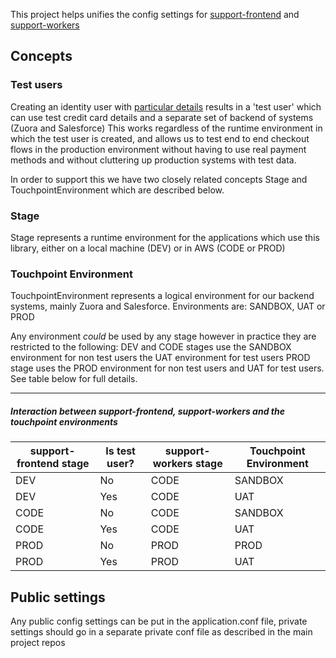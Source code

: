 This project helps unifies the config settings for [support-frontend](https://github.com/guardian/support-frontend) and
[support-workers](https://github.com/guardian/support-workers)

## Concepts

### Test users
Creating an identity user with [particular details](https://support.theguardian.com/test-users)
results in a 'test user' which can use test credit card details and a separate set of backend of systems (Zuora and Salesforce)
This works regardless of the runtime environment in which the test user is created, and allows us to test end to end
checkout flows in the production environment without having to use real payment methods and without cluttering up
production systems with test data.

In order to support this we have two closely related concepts Stage and TouchpointEnvironment which are described below.

### Stage
Stage represents a runtime environment for the applications which use this library,
 either on a local machine (DEV) or in AWS (CODE or PROD)

### Touchpoint Environment
TouchpointEnvironment represents a logical environment for our backend systems, mainly Zuora and Salesforce.
Environments are: SANDBOX, UAT or PROD

Any environment *could* be used by any stage however in practice they are restricted to the following:
DEV and CODE stages use the SANDBOX environment for non test users the UAT environment for test users
PROD stage uses the PROD environment for non test users and UAT for test users. See table below for full details.


--------------------------------------

##### Interaction between support-frontend, support-workers and the touchpoint environments

|support-frontend stage| Is test user?|support-workers stage|Touchpoint Environment |
|----------------------|--------------|---------------------|-----------------------|
|DEV                   |No            |CODE                 |SANDBOX                |
|DEV                   |Yes           |CODE                 |UAT                    |
|CODE                  |No            |CODE                 |SANDBOX                |
|CODE                  |Yes           |CODE                 |UAT                    |
|PROD                  |No            |PROD                 |PROD                   |
|PROD                  |Yes           |PROD                 |UAT                    |



## Public settings
Any public config settings can be put in the application.conf file,
private settings should go in a separate private conf file as described in
the main project repos


